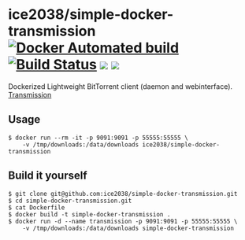 # ice2038/simple-docker-transmission [![Docker Automated build](https://img.shields.io/docker/automated/jrottenberg/ffmpeg.svg)](https://hub.docker.com/r/ice2038/simple-docker-transmission/) [![Build Status](https://travis-ci.org/ice2038/simple-docker-transmission.svg?branch=master)](https://travis-ci.org/ice2038/simple-docker-transmission) [![](https://images.microbadger.com/badges/image/ice2038/simple-docker-transmission.svg)](https://microbadger.com/images/ice2038/simple-docker-transmission "Get your own image badge on microbadger.com") [![](https://images.microbadger.com/badges/version/ice2038/simple-docker-transmission.svg)](https://microbadger.com/images/ice2038/simple-docker-transmission "Get your own version badge on microbadger.com")

Dockerized Lightweight BitTorrent client (daemon and webinterface). [Transmission](http://www.transmissionbt.com/about/)

## Usage

```
$ docker run --rm -it -p 9091:9091 -p 55555:55555 \
    -v /tmp/downloads:/data/downloads ice2038/simple-docker-transmission
```

## Build it yourself

```
$ git clone git@github.com:ice2038/simple-docker-transmission.git
$ cd simple-docker-transmission.git
$ cat Dockerfile
$ docker build -t simple-docker-transmission .
$ docker run -d --name transmission -p 9091:9091 -p 55555:55555 \
    -v /tmp/downloads:/data/downloads simple-docker-transmission
```